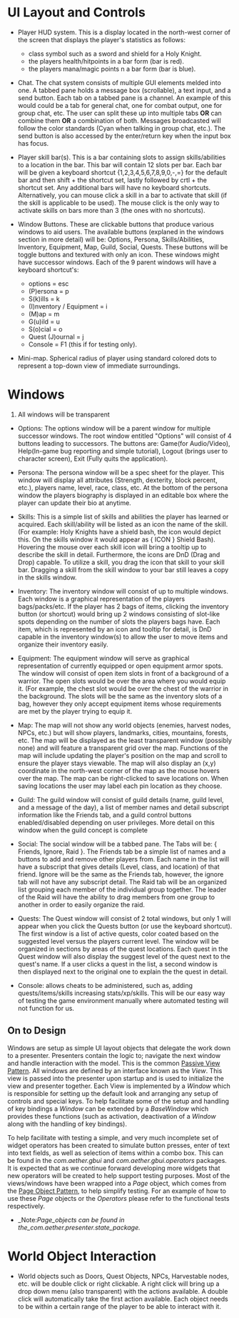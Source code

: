 

# UI Layout and Controls #

  * Player HUD system.  This is a display located in the north-west corner of the screen that displays the player's statistics as follows:
    * class symbol such as a sword and shield for a Holy Knight.
    * the players health/hitpoints in a bar form (bar is red).
    * the players mana/magic points n a bar form (bar is blue).

  * Chat.  The chat system consists of multiple GUI elements melded into one.  A tabbed pane holds a message box (scrollable), a text input, and a send button.  Each tab on a tabbed pane is a channel.  An example of this would could be a tab for general chat, one for combat output, one for group chat, etc.  The user can split these up into multiple tabs **OR** can combine them **OR** a combination of both.  Messages broadcasted will follow the color standards (Cyan when talking in group chat, etc.).  The send button is also accessed by the enter/return key when the input box has focus.

  * Player skill bar(s).  This is a bar containing slots to assign skills/abilities to a location in the bar.  This bar will contain 12 slots per bar.  Each bar will be given a keyboard shortcut {1,2,3,4,5,6,7,8,9,0,-,=} for the default bar and then shift + the shortcut set, lastly followed by crtl + the shortcut set. Any additional bars will have no keyboard shortcuts.  Alternatively, you can mouse click a skill in a bar to activate that skill (if the skill is applicable to be used). The mouse click is the only way to activate skills on bars more than 3 (the ones with no shortcuts).

  * Window Buttons.  These are clickable buttons that produce various windows to aid users.  The available buttons (explaned in the windows section in more detail) will be:  Options, Persona, Skills/Abilities, Inventory, Equipment, Map, Guild, Social, Quests.  These buttons will be toggle buttons and textured with only an icon.  These windows might have successor windows.  Each of the 9 parent windows will have a keyboard shortcut's:
    * options = esc
    * (P)ersona = p
    * S(k)ills = k
    * (I)nventory / Equipment = i
    * (M)ap = m
    * G(u)ild = u
    * S(o)cial = o
    * Quest (J)ournal = j
    * Console = F1 (this if for testing only).

  * Mini-map.  Spherical radius of player using standard colored dots to represent a top-down view of immediate surroundings.


# Windows #

  1. All windows will be transparent

  * Options:  The options window will be a parent window for multiple successor windows.  The root window entitled "Options"  will consist of 4 buttons leading to successors. The buttons are: Game(for Audio/Video), Help(In-game bug reporting and simple tutorial), Logout (brings user to character screen), Exit (Fully quits the application).

  * Persona: The persona window will be a spec sheet for the player.  This window will display all attributes (Strength, dexterity, block percent, etc.), players name, level, race, class, etc.  At the bottom of the persona window the players biography is displayed in an editable box where the player can update their bio at anytime.

  * Skills: This is a simple list of skills and abilities the player has learned or acquired.  Each skill/ability will be listed as an icon the name of the skill.  (For example: Holy Knights have a shield bash, the icon would depict this.  On the skills window it would appear as  { ICON }  Shield Bash).  Hovering the mouse over each skill icon will bring a tooltip up to describe the skill in detail.  Furthermore, the icons are DnD (Drag and Drop) capable.  To utilize a skill, you drag the icon that skill to your skill bar.  Dragging a skill from the skill window to your bar still leaves a copy in the skills window.

  * Inventory: The inventory window will consist of up to multiple windows.  Each window is a graphical representation of the players bags/packs/etc.  If the player has 2 bags of items, clicking the inventory button (or shortcut) would bring up 2 windows consisting of slot-like spots depending on the number of slots the players bags have.  Each item, which is represented by an icon and tooltip for detail, is DnD capable in the inventory window(s) to allow the user to move items and organize their inventory easily.

  * Equipment: The equipment window will serve as graphical representation of currently equipped or open equipment armor spots.  The window will consist of open item slots in front of a background of a warrior.  The open slots would be over the area where you would equip it. (For example, the chest slot would be over the chest of the warrior in the background.  The slots will be the same as the inventory slots of a bag, however they only accept equipment items whose requirements are met by the player trying to equip it.

  * Map: The map will not show any world objects (enemies, harvest nodes, NPCs, etc.) but will show players, landmarks, cities, mountains, forests, etc. The map will be displayed as the least transparent window (possibly none) and will feature a transparent grid over the map. Functions of the map will include updating the player's position on the map and scroll to ensure the player stays viewable.  The map will also display an (x,y) coordinate in the north-west corner of the map as the mouse hovers over the map.  The map can be right-clicked to save locations on. When saving locations the user may label each pin location as they choose.

  * Guild: The guild window will consist of guild details (name, guild level, and a message of the day), a list of member names and detail subscript information like the Friends tab, and a guild control buttons enabled/disabled depending on user privileges.  More detail on this window when the guild concept is complete

  * Social: The social window will be a tabbed pane.  The Tabs will be: { Friends, Ignore, Raid }.  The Friends tab be a simple list of names and a buttons to add and remove other players from. Each name in the list will have a subscript that gives details (Level, class, and location) of that friend. Ignore will be the same as the Friends tab, however, the ignore tab will not have any subscript detail. The Raid tab will be an organized list grouping each member of the individual group together. The leader of the Raid will have the ability to drag members from one group to another in order to easily organize the raid.

  * Quests: The Quest window will consist of 2 total windows, but only 1 will appear when you click the Quests button (or use the keyboard shortcut).  The first window is a list of active quests, color coated based on the suggested level versus the players current level.  The window will be organized in sections by areas of the quest locations. Each quest in the Quest window will also display the suggest level of the quest next to the quest's name.  If a user clicks a quest in the list, a second window is then displayed next to the original one to explain the the quest in detail.

  * Console: allows cheats to be administered, such as, adding quests/items/skills increasing stats/xp/skills.  This will be our easy way of testing the game environment manually where automated testing will not function for us.

## On to Design ##
Windows are setup as simple UI layout objects that delegate the work down to a presenter.   Presenters contain the logic to; navigate the next window and handle interaction with the model.  This is the common [Passive View Pattern](http://martinfowler.com/eaaDev/PassiveScreen.html).  All windows are defined by an interface known as the _View_.  This view is passed into the presenter upon startup and is used to initialize the view and presenter together.    Each View is implemented by a _Window_ which is responsible for setting up the default look and arranging any setup of controls and special keys.  To help facilitate some of the setup and handling of key bindings a _Window_ can be extended by a _BaseWindow_ which provides these functions (such as activation, deactivation of a _Window_ along with the handling of key bindings).

To help facilitate with testing a simple, and very much incomplete set of widget operators has been created to simulate button presses, enter of text into text fields, as well as selection of items within a combo box.  This can be found in the _com.aether.gbui_ and _com.aether.gbui.operators_ packages.  It is expected that as we continue forward developing more widgets that new operators will be created to help support testing purposes.  Most of the views/windows have been wrapped into a _Page_ object, which comes from the [Page Object Pattern](http://code.google.com/p/webdriver/wiki/PageObjects), to help simplify testing.  For an example of how to use these _Page_ objects or the _Operators_ please refer to the functional tests respectively.

  * _Note:_Page_objects can be found in the_com.aether.presenter.state_package._

# World Object Interaction #

  * World objects such as Doors, Quest Objects, NPCs, Harvestable nodes, etc. will be double click or right clickable.   A right click will bring up a drop down menu (also transparent) with the actions available.  A double click will automatically take the first action available.  Each object needs to be within a certain range of the player to be able to interact with it.